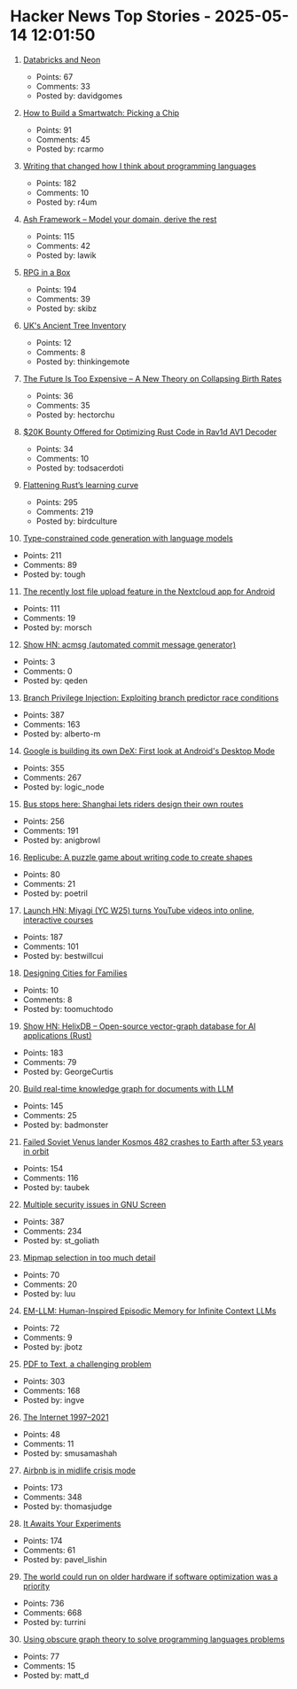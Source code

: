 # Hacker News Top Stories - 2025-05-14 12:01:50

1. [Databricks and Neon](https://www.databricks.com/blog/databricks-neon)
   - Points: 67
   - Comments: 33
   - Posted by: davidgomes

2. [How to Build a Smartwatch: Picking a Chip](https://ericmigi.com/blog/how-to-build-a-smartwatch-picking-a-chip/)
   - Points: 91
   - Comments: 45
   - Posted by: rcarmo

3. [Writing that changed how I think about programming languages](https://bernsteinbear.com/blog/pl-writing/)
   - Points: 182
   - Comments: 10
   - Posted by: r4um

4. [Ash Framework – Model your domain, derive the rest](https://ash-hq.org/)
   - Points: 115
   - Comments: 42
   - Posted by: lawik

5. [RPG in a Box](https://rpginabox.com/)
   - Points: 194
   - Comments: 39
   - Posted by: skibz

6. [UK's Ancient Tree Inventory](https://ati.woodlandtrust.org.uk/)
   - Points: 12
   - Comments: 8
   - Posted by: thinkingemote

7. [The Future Is Too Expensive – A New Theory on Collapsing Birth Rates](https://medium.com/@hectorchu1/the-future-is-too-expensive-a-new-theory-of-why-people-arent-having-kids-c3eca581c491)
   - Points: 36
   - Comments: 35
   - Posted by: hectorchu

8. [$20K Bounty Offered for Optimizing Rust Code in Rav1d AV1 Decoder](https://www.memorysafety.org/blog/rav1d-perf-bounty/)
   - Points: 34
   - Comments: 10
   - Posted by: todsacerdoti

9. [Flattening Rust’s learning curve](https://corrode.dev/blog/flattening-rusts-learning-curve/)
   - Points: 295
   - Comments: 219
   - Posted by: birdculture

10. [Type-constrained code generation with language models](https://arxiv.org/abs/2504.09246)
   - Points: 211
   - Comments: 89
   - Posted by: tough

11. [The recently lost file upload feature in the Nextcloud app for Android](https://nextcloud.com/blog/nextcloud-android-file-upload-issue-google/)
   - Points: 111
   - Comments: 19
   - Posted by: morsch

12. [Show HN: acmsg (automated commit message generator)](https://github.com/quinneden/acmsg)
   - Points: 3
   - Comments: 0
   - Posted by: qeden

13. [Branch Privilege Injection: Exploiting branch predictor race conditions](https://comsec.ethz.ch/research/microarch/branch-privilege-injection/)
   - Points: 387
   - Comments: 163
   - Posted by: alberto-m

14. [Google is building its own DeX: First look at Android's Desktop Mode](https://www.androidauthority.com/android-desktop-mode-leak-3550321/)
   - Points: 355
   - Comments: 267
   - Posted by: logic_node

15. [Bus stops here: Shanghai lets riders design their own routes](https://www.sixthtone.com/news/1017072)
   - Points: 256
   - Comments: 191
   - Posted by: anigbrowl

16. [Replicube: A puzzle game about writing code to create shapes](https://store.steampowered.com/app/3401490/Replicube/)
   - Points: 80
   - Comments: 21
   - Posted by: poetril

17. [Launch HN: Miyagi (YC W25) turns YouTube videos into online, interactive courses](undefined)
   - Points: 187
   - Comments: 101
   - Posted by: bestwillcui

18. [Designing Cities for Families](https://www.bloomberg.com/features/designing-cities-for-families/)
   - Points: 10
   - Comments: 8
   - Posted by: toomuchtodo

19. [Show HN: HelixDB – Open-source vector-graph database for AI applications (Rust)](https://github.com/HelixDB/helix-db/)
   - Points: 183
   - Comments: 79
   - Posted by: GeorgeCurtis

20. [Build real-time knowledge graph for documents with LLM](https://cocoindex.io/blogs/knowledge-graph-for-docs/)
   - Points: 145
   - Comments: 25
   - Posted by: badmonster

21. [Failed Soviet Venus lander Kosmos 482 crashes to Earth after 53 years in orbit](https://www.space.com/space-exploration/launches-spacecraft/failed-soviet-venus-lander-kosmos-482-crashes-to-earth-after-53-years-in-orbit)
   - Points: 154
   - Comments: 116
   - Posted by: taubek

22. [Multiple security issues in GNU Screen](https://www.openwall.com/lists/oss-security/2025/05/12/1)
   - Points: 387
   - Comments: 234
   - Posted by: st_goliath

23. [Mipmap selection in too much detail](https://pema.dev/2025/05/09/mipmaps-too-much-detail/)
   - Points: 70
   - Comments: 20
   - Posted by: luu

24. [EM-LLM: Human-Inspired Episodic Memory for Infinite Context LLMs](https://github.com/em-llm/EM-LLM-model)
   - Points: 72
   - Comments: 9
   - Posted by: jbotz

25. [PDF to Text, a challenging problem](https://www.marginalia.nu/log/a_119_pdf/)
   - Points: 303
   - Comments: 168
   - Posted by: ingve

26. [The Internet 1997–2021](https://www.opte.org/the-internet)
   - Points: 48
   - Comments: 11
   - Posted by: smusamashah

27. [Airbnb is in midlife crisis mode](https://www.wired.com/story/airbnb-is-in-midlife-crisis-mode-reinvention-app-services/)
   - Points: 173
   - Comments: 348
   - Posted by: thomasjudge

28. [It Awaits Your Experiments](https://www.rifters.com/crawl/?p=11511)
   - Points: 174
   - Comments: 61
   - Posted by: pavel_lishin

29. [The world could run on older hardware if software optimization was a priority](https://twitter.com/ID_AA_Carmack/status/1922100771392520710)
   - Points: 736
   - Comments: 668
   - Posted by: turrini

30. [Using obscure graph theory to solve programming languages problems](https://reasonablypolymorphic.com/blog/solving-lcsa/)
   - Points: 77
   - Comments: 15
   - Posted by: matt_d


